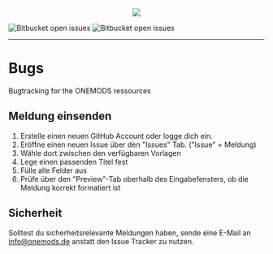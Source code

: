 <center><img src="https://avatars1.githubusercontent.com/u/74563488?s=200&v=4"></center>

![Bitbucket open issues](https://img.shields.io/bitbucket/issues-raw/ONEMODS/Bugs)
![Bitbucket open issues](https://img.shields.io/bitbucket/issues/ONEMODS/Bugs)

<hr>

# Bugs
Bugtracking for the ONEMODS ressources

## Meldung einsenden
<ol>
<li>Erstelle einen neuen GitHub Account oder logge dich ein.</li>
<li>Eröffne einen neuen Issue über den "Issues" Tab. ("Issue" = Meldung)</li>
<li>Wähle dort zwischen den verfügbaren Vorlagen</li>
<li>Lege einen passenden Titel fest</li>
<li>Fülle alle Felder aus</li>
<li>Prüfe über den "Preview"-Tab oberhalb des Eingabefensters, ob die Meldung korrekt formatiert ist</li>
  </ol>
  
  ## Sicherheit
  Solltest du sicherheitsrelevante Meldungen haben, sende eine E-Mail an info@onemods.de anstatt den Issue Tracker zu nutzen.

